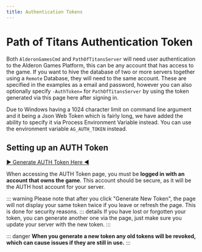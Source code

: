 ```yaml
---
title: Authentication Tokens
---
```


# Path of Titans Authentication Token

Both `AlderonGamesCmd` and `PathOfTitansServer` will need user authentication to the Alderon Games Platform, this can be any account that has access to the game. If you want to hive the database of two or more servers together using a `Remote` Database, they will need to the same account. These are specified in the examples as a email and password, however you can also optionally specify `-AuthToken=` for `PathOfTitansServer` by using the token generated via this page here after signing in.

Due to Windows having a 1024 character limit on command line argument and it being a Json Web Token which is fairly long, we have added the ability to specify it via Process Environment Variable instead. You can use the environment variable `AG_AUTH_TOKEN` instead.

## Setting up an AUTH Token

[▶ Generate AUTH Token Here ◀](https://alderongames.com/oauth/hosting-token)

When accessing the AUTH Token page, you must be **logged in with an account that owns the game**. This account should be secure, as it will be the AUTH host account for your server.

::: warning
Please note that after you click "Generate New Token", the page will not display your same token twice if you leave or refresh the page. This is done for security reasons.
::: details
If you have lost or forgotten your token, you can generate another one via the page, just make sure you update your server with the new token.
:::

::: danger
**When you generate a new token any old tokens will be revoked, which can cause issues if they are still in use.**
:::
